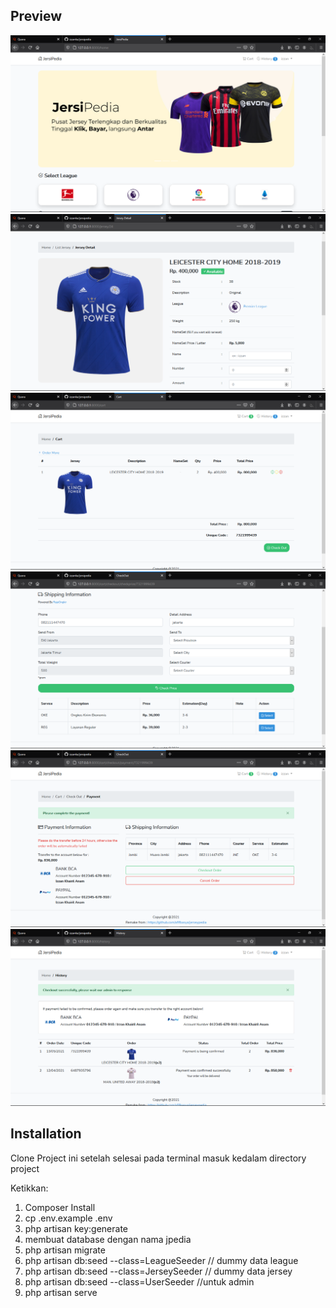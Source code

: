 ## Preview
<p align="center">
    <img src="public/images/ss/ss1.png" alt="ss1"><br>
    <img src="public/images/ss/ss2.png" alt="ss2"><br>
    <img src="public/images/ss/ss3.png" alt="ss3"><br>
    <img src="public/images/ss/ss4.png" alt="ss4"><br>
    <img src="public/images/ss/ss5.png" alt="ss5"><br>
    <img src="public/images/ss/ss6.png" alt="ss6"><br>
</p>

## Installation
Clone Project ini setelah selesai pada terminal masuk kedalam directory project

Ketikkan:

1. Composer Install
2. cp .env.example .env
3. php artisan key:generate
4. membuat database dengan nama jpedia
5. php artisan migrate 
6. php artisan db:seed --class=LeagueSeeder // dummy data league
7. php artisan db:seed --class=JerseySeeder // dummy data jersey
8. php artisan db:seed --class=UserSeeder //untuk admin
9. php artisan serve
